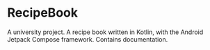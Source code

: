 # RecipeBook
A university project. A recipe book written in Kotlin, with the Android Jetpack Compose framework. Contains documentation.
